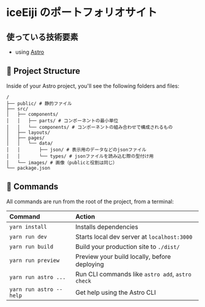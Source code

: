 # iceEiji のポートフォリオサイト

## 使っている技術要素

- using [Astro](https://astro.build/)

## 🚀 Project Structure

Inside of your Astro project, you'll see the following folders and files:

```
/
├── public/ # 静的ファイル
├── src/
│   ├── components/
│   │   ├── parts/ # コンポーネントの最小単位
│   │   └── components/ # コンポーネントの組み合わせで構成されるもの
│   ├── layouts/
│   ├── pages/
│   │   └── data/
│   │       ├── json/ # 表示用のデータなどのjsonファイル
│   │       └── types/ # jsonファイルを読み込む際の型付け用
│   └── images/ # 画像（publicと役割は同じ）
└── package.json
```

## 🧞 Commands

All commands are run from the root of the project, from a terminal:

| Command                 | Action                                           |
| :---------------------- | :----------------------------------------------- |
| `yarn install`          | Installs dependencies                            |
| `yarn run dev`          | Starts local dev server at `localhost:3000`      |
| `yarn run build`        | Build your production site to `./dist/`          |
| `yarn run preview`      | Preview your build locally, before deploying     |
| `yarn run astro ...`    | Run CLI commands like `astro add`, `astro check` |
| `yarn run astro --help` | Get help using the Astro CLI                     |
